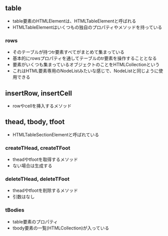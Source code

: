 ## table
- table要素のHTMLElementは、HTMLTableElementと呼ばれる
- HTMLTableElementはいくつもの独自のプロパティやメソッドを持っている

### rows
- そのテーブルが持つtr要素すべてがまとめて集まっている
- 基本的にrowsプロパティを通してテーブルのtr要素を操作することとなる
- 要素がいくつも集まっているオブジェクトのことをHTMLCollectionという
- これはHTML要素専用のNodeListみたいな感じで、NodeListと同じように使用できる

## insertRow, insertCell
- rowやcellを挿入するメソッド

## thead, tbody, tfoot
- HTMLTableSectionElementと呼ばれている

### createTHead, createTFoot
- theadやtfootを取得するメソッド
- ない場合は生成する

### deleteTHead, deleteTFoot
- theadやtfootを削除するメソッド
- 引数はなし

### tBodies
- table要素のプロパティ
- tbody要素の一覧(HTMLCollection)が入っている
